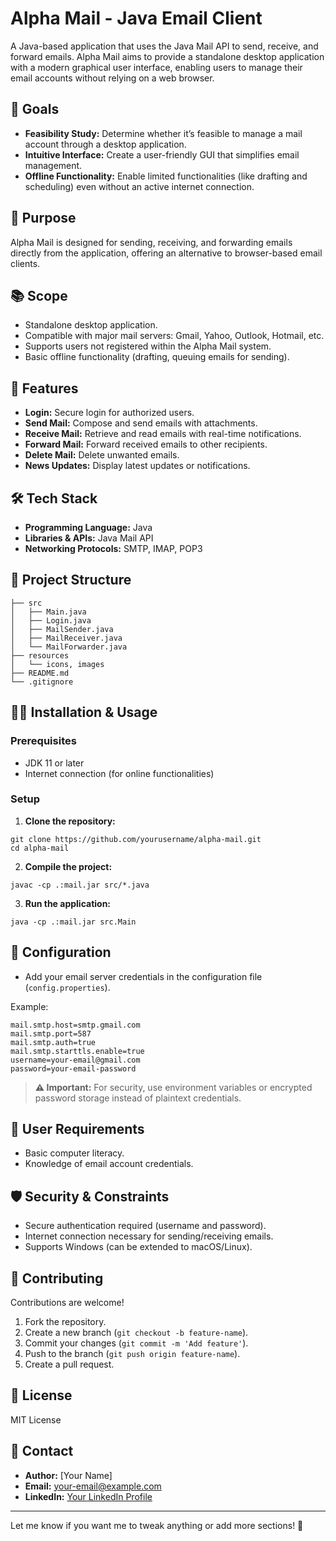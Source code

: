 # Alpha Mail - Java Email Client

A Java-based application that uses the Java Mail API to send, receive, and forward emails. Alpha Mail aims to provide a standalone desktop application with a modern graphical user interface, enabling users to manage their email accounts without relying on a web browser.

## 🏁 Goals
- **Feasibility Study:** Determine whether it’s feasible to manage a mail account through a desktop application.
- **Intuitive Interface:** Create a user-friendly GUI that simplifies email management.
- **Offline Functionality:** Enable limited functionalities (like drafting and scheduling) even without an active internet connection.

## 🎯 Purpose
Alpha Mail is designed for sending, receiving, and forwarding emails directly from the application, offering an alternative to browser-based email clients.

## 📚 Scope
- Standalone desktop application.
- Compatible with major mail servers: Gmail, Yahoo, Outlook, Hotmail, etc.
- Supports users not registered within the Alpha Mail system.
- Basic offline functionality (drafting, queuing emails for sending).

## 🚀 Features
- **Login:** Secure login for authorized users.
- **Send Mail:** Compose and send emails with attachments.
- **Receive Mail:** Retrieve and read emails with real-time notifications.
- **Forward Mail:** Forward received emails to other recipients.
- **Delete Mail:** Delete unwanted emails.
- **News Updates:** Display latest updates or notifications.

## 🛠️ Tech Stack
- **Programming Language:** Java
- **Libraries & APIs:** Java Mail API
- **Networking Protocols:** SMTP, IMAP, POP3

## 📂 Project Structure
```
├── src
│   ├── Main.java
│   ├── Login.java
│   ├── MailSender.java
│   ├── MailReceiver.java
│   └── MailForwarder.java
├── resources
│   └── icons, images
├── README.md
└── .gitignore
```

## 🏃‍♀️ Installation & Usage

### Prerequisites
- JDK 11 or later
- Internet connection (for online functionalities)

### Setup
1. **Clone the repository:**
```
git clone https://github.com/yourusername/alpha-mail.git
cd alpha-mail
```

2. **Compile the project:**
```
javac -cp .:mail.jar src/*.java
```

3. **Run the application:**
```
java -cp .:mail.jar src.Main
```

## 🔑 Configuration
- Add your email server credentials in the configuration file (`config.properties`).

Example:
```
mail.smtp.host=smtp.gmail.com
mail.smtp.port=587
mail.smtp.auth=true
mail.smtp.starttls.enable=true
username=your-email@gmail.com
password=your-email-password
```

> **⚠️ Important:** For security, use environment variables or encrypted password storage instead of plaintext credentials.

## 📖 User Requirements
- Basic computer literacy.
- Knowledge of email account credentials.

## 🛡️ Security & Constraints
- Secure authentication required (username and password).
- Internet connection necessary for sending/receiving emails.
- Supports Windows (can be extended to macOS/Linux).

## 🤝 Contributing
Contributions are welcome!
1. Fork the repository.
2. Create a new branch (`git checkout -b feature-name`).
3. Commit your changes (`git commit -m 'Add feature'`).
4. Push to the branch (`git push origin feature-name`).
5. Create a pull request.

## 📃 License
MIT License

## 📩 Contact
- **Author:** [Your Name]
- **Email:** your-email@example.com
- **LinkedIn:** [Your LinkedIn Profile](https://linkedin.com/in/yourprofile)

---

Let me know if you want me to tweak anything or add more sections! 🚀

